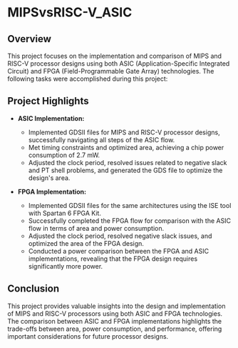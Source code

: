 # MIPSvsRISC-V_ASIC

## Overview
This project focuses on the implementation and comparison of MIPS and RISC-V processor designs using both ASIC (Application-Specific Integrated Circuit) and FPGA (Field-Programmable Gate Array) technologies. The following tasks were accomplished during this project:

## Project Highlights
- **ASIC Implementation:**
  - Implemented GDSII files for MIPS and RISC-V processor designs, successfully navigating all steps of the ASIC flow.
  - Met timing constraints and optimized area, achieving a chip power consumption of 2.7 mW.
  - Adjusted the clock period, resolved issues related to negative slack and PT shell problems, and generated the GDS file to optimize the design's area.

- **FPGA Implementation:**
  - Implemented GDSII files for the same architectures using the ISE tool with Spartan 6 FPGA Kit.
  - Successfully completed the FPGA flow for comparison with the ASIC flow in terms of area and power consumption.
  - Adjusted the clock period, resolved negative slack issues, and optimized the area of the FPGA design.
  - Conducted a power comparison between the FPGA and ASIC implementations, revealing that the FPGA design requires significantly more power.

## Conclusion
This project provides valuable insights into the design and implementation of MIPS and RISC-V processors using both ASIC and FPGA technologies. The comparison between ASIC and FPGA implementations highlights the trade-offs between area, power consumption, and performance, offering important considerations for future processor designs.
